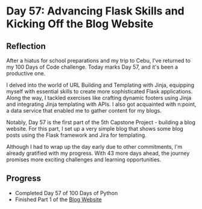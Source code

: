 # Day 57: Advancing Flask Skills and Kicking Off the Blog Website

## Reflection

After a hiatus for school preparations and my trip to Cebu, I've returned to my 100 Days of Code challenge. Today marks Day 57, and it's been a productive one.

I delved into the world of URL Building and Templating with Jinja, equipping myself with essential skills to create more sophisticated Flask applications. Along the way, I tackled exercises like crafting dynamic footers using Jinja and integrating Jinja templating with APIs. I also got acquainted with n:point, a data service that enabled me to gather content for my blogs.

Notably, Day 57 is the first part of the 5th Capstone Project - building a blog website. For this part, I set up a very simple blog that shows some blog posts using the Flask framework and Jira for templating.

Although I had to wrap up the day early due to other commitments, I'm already gratified with my progress. With 43 more days ahead, the journey promises more exciting challenges and learning opportunities.

## Progress

- Completed Day 57 of 100 Days of Python
- Finished Part 1 of the [Blog Website](https://github.com/johnivanpuayap/BlogWebsite)
